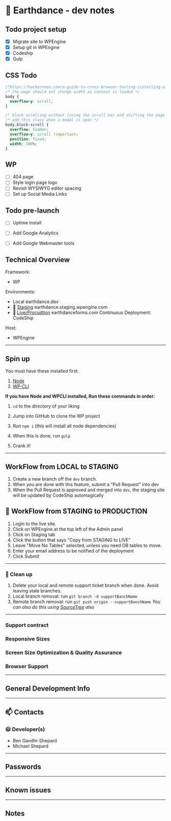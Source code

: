 # :punch: Earthdance - dev notes


## Todo project setup
- [x] Migrate site to WPEngine
- [x] Setup git in WPEngine
- [x] Codeship
- [x] Gulp

## CSS Todo
```CSS
/*https://hackernoon.com/a-guide-to-cross-browser-testing-installing-all-the-things-6e56c2bd8182#.rce2y7da6*/
/* the page should not change width as content is loaded */
body {
  overflow-y: scroll;
}

/* block scrolling without losing the scroll bar and shifting the page */
/* add this class when a modal is open */
body.block-scroll {
  overflow: hidden;
  overflow-y: scroll !important;
  position: fixed;
  width: 100%;
}
```

## WP
- [ ] 404 page
- [ ] Style login page logo
- [ ] Revisit WYSIWYG editor spacing
- [ ] Set up Social Media Links

## Todo pre-launch
- [ ] Uptime install
- [ ] Add Google Analytics
- [ ] Add Google Webmaster tools


## Technical Overview

Framework:
- WP

Environments:

- Local earthdance.dev
- :construction: [Staging](http://earthdance.staging.wpengine.com) earthdance.staging.wpengine.com
- :ship: [Live/Procudtion](http://www.earthdanceforms.com) earthdanceforms.com
Continuous Deployment: CodeShip

Host:

- WPEngine

---
## Spin up

You must have these installed first:

1. [Node](https://nodejs.org/)
1. [WP-CLI](http://wp-cli.org/)

**If you have Node and WPCLI installed, Run these commands in order:**

1. `cd` to the directory of your liking
1. Jump into GitHub to clone the WP project
1. Run `npm i` (this will install all node dependencies)

1. When this is done, run `gulp`
1. Crank it!

---

## WorkFlow from LOCAL to STAGING
1. Create a new branch off the `dev` branch.
1. When you are done with this feature, submit a "Pull Request" into dev
1. When the Pull Request is approved and merged into `dev`, the staging site will be updated by CodeShip automagically

## :ship: WorkFlow from STAGING to PRODUCTION
1. Login to the live site.
1. Click on WPEngine at the top left of the Admin panel
1. Click on Staging tab
1. Click the button that says "Copy from STAGING to LIVE"
1. Leave "Move No Tables" selected, unless you need DB tables to move.
1. Enter your email address to be notified of the deployment
1. Click Submit


---

### :poop: Clean up
1. Delete your local and remote support ticket branch when done. Avoid leaving stale branches.
1. Local branch removal: run `git branch -d supportBanchName`
1. Remote branch removal: run `git push origin --supportBanchName`
*You can also do this using [SourceTree](http://www.sourcetreeapp.com/) also*


---
### Support contract


### Responsive Sizes


### Screen Size Optimization & Quality Assurance


### Browser Support


---

## General Development Info


---
## :mailbox: Contacts

### :smiley: Developer(s)
- Ben Gandhi-Shepard
- Michael Shepard



---
## Passwords


---
## Known issues


---
## Notes
